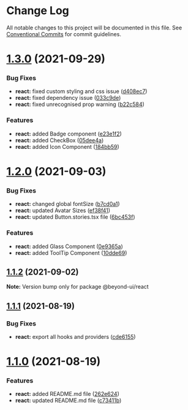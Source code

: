 # Change Log

All notable changes to this project will be documented in this file.
See [Conventional Commits](https://conventionalcommits.org) for commit guidelines.

# [1.3.0](https://github.com/renli-tech/Beyond/compare/@beyond-ui/react@1.2.1...@beyond-ui/react@1.3.0) (2021-09-29)

### Bug Fixes

- **react:** fixed custom styling and css issue ([d408ec7](https://github.com/renli-tech/Beyond/commit/d408ec7e6c4e13d8029823d134e8dfc9a75659fc))
- **react:** fixed dependency issue ([033c9de](https://github.com/renli-tech/Beyond/commit/033c9de2bf7ccf96246c74373bc4bed0c2cd4318))
- **react:** fixed unrecognised prop warning ([b22c584](https://github.com/renli-tech/Beyond/commit/b22c584401a003be5d7f6ba7ff9a753919fe98e6))

### Features

- **react:** added Badge component ([e23e1f2](https://github.com/renli-tech/Beyond/commit/e23e1f2209d012f11c34f37f5716322d4dae8270))
- **react:** added CheckBox ([05dee4a](https://github.com/renli-tech/Beyond/commit/05dee4a8a54b00e5d8a911694e0a39b1da045d19))
- **react:** added Icon Component ([184bb59](https://github.com/renli-tech/Beyond/commit/184bb59d2ce4a24b2b75224777d592cfc602f5af))

# [1.2.0](https://github.com/renli-tech/Beyond/compare/@beyond-ui/react@1.1.1...@beyond-ui/react@1.2.0) (2021-09-03)

### Bug Fixes

- **react:** changed global fontSize ([b7cd0a1](https://github.com/renli-tech/Beyond/commit/b7cd0a1670f6a52cd02fceb0566f7a58199c63bb))
- **react:** updated Avatar Sizes ([ef38f41](https://github.com/renli-tech/Beyond/commit/ef38f41dc3309e5562c547ae0fd758d0c790bb87))
- **react:** updated Button.stories.tsx file ([6bc453f](https://github.com/renli-tech/Beyond/commit/6bc453f5fa50b78cdc677cc39b6bdb1caec4600f))

### Features

- **react:** added Glass Component ([0e9365a](https://github.com/renli-tech/Beyond/commit/0e9365ab41c49531dd6e48b5177ce6d0b234ff3a))
- **react:** added ToolTip Component ([10dde69](https://github.com/renli-tech/Beyond/commit/10dde697f2af16024de0ffd57c6e7b6e3d828b26))

## [1.1.2](https://github.com/renli-tech/Beyond/compare/@beyond-ui/react@1.1.1...@beyond-ui/react@1.1.2) (2021-09-02)

**Note:** Version bump only for package @beyond-ui/react

## [1.1.1](https://github.com/renli-tech/Beyond/compare/@beyond-ui/react@1.1.0...@beyond-ui/react@1.1.1) (2021-08-19)

### Bug Fixes

- **react:** export all hooks and providers ([cde6155](https://github.com/renli-tech/Beyond/commit/cde6155adb864b861c192aa638bfad8a11aef1dd))

# [1.1.0](https://github.com/renli-tech/Beyond/compare/@beyond-ui/react@1.0.1...@beyond-ui/react@1.1.0) (2021-08-19)

### Features

- **react:** added README.md file ([262e624](https://github.com/renli-tech/Beyond/commit/262e624d969c56b905347b7df964bced936849e1))
- **react:** updated README.md file ([c73411b](https://github.com/renli-tech/Beyond/commit/c73411b16865408d8641b29de05f84686a2d1f5f))
